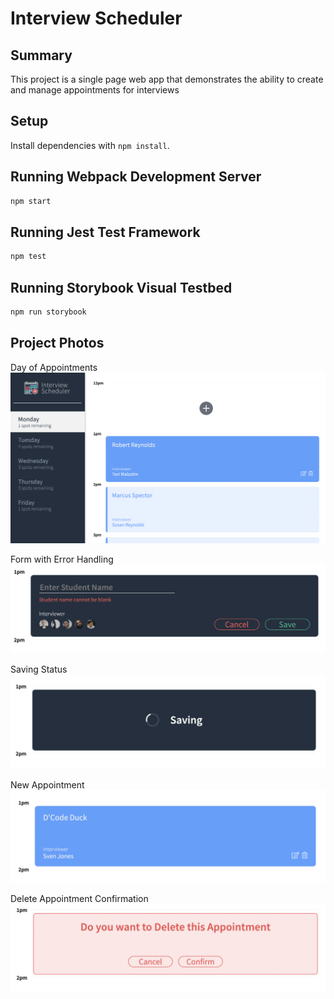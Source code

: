# Interview Scheduler

## Summary
This project is a single page web app that demonstrates the ability to create and manage appointments for interviews

## Setup

Install dependencies with `npm install`.

## Running Webpack Development Server

```sh
npm start
```

## Running Jest Test Framework

```sh
npm test
```

## Running Storybook Visual Testbed

```sh
npm run storybook
```

## Project Photos
Day of Appointments
![Day of Appointments](https://github.com/renji-3/scheduler/blob/master/photos/Monday.png?raw=true)

Form with Error Handling
![Form with Error Handling](https://github.com/renji-3/scheduler/blob/master/photos/Student%20Name%20Cannot%20Be%20Blank.png?raw=true)

Saving Status
![Saving Status](https://github.com/renji-3/scheduler/blob/master/photos/Saving%20Status.png?raw=true)

New Appointment
![New Appointment](https://github.com/renji-3/scheduler/blob/master/photos/New%20Apt.png?raw=true)

Delete Appointment Confirmation
![Delete Appointment Confirmation](https://github.com/renji-3/scheduler/blob/master/photos/Delete%20Apt.png?raw=true)



